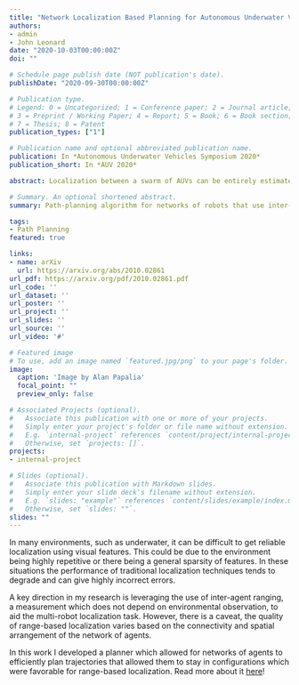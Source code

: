 ```yaml
---
title: "Network Localization Based Planning for Autonomous Underwater Vehicles with Inter-Vehicle Ranging"
authors:
- admin
- John Leonard
date: "2020-10-03T00:00:00Z"
doi: ""

# Schedule page publish date (NOT publication's date).
publishDate: "2020-09-30T00:00:00Z"

# Publication type.
# Legend: 0 = Uncategorized; 1 = Conference paper; 2 = Journal article;
# 3 = Preprint / Working Paper; 4 = Report; 5 = Book; 6 = Book section;
# 7 = Thesis; 8 = Patent
publication_types: ["1"]

# Publication name and optional abbreviated publication name.
publication: In *Autonomous Underwater Vehicles Symposium 2020*
publication_short: In *AUV 2020*

abstract: Localization between a swarm of AUVs can be entirely estimated through the use of range measurements between neighboring AUVs via a class of techniques commonly referred to as sensor network localization. However, the localization quality depends on network topology, with degenerate topologies, referred to as low-rigidity configurations, leading to ambiguous or highly uncertain localization results. This paper presents tools for rigidity-based analysis, planning, and control of a multi-AUV network which account for sensor noise and limited sensing range. We evaluate our long-term planning framework in several two-dimensional simulated environments and show we are able to generate paths in feasible time and guarantee a minimum network rigidity over the full course of the paths.

# Summary. An optional shortened abstract.
summary: Path-planning algorithm for networks of robots that use inter-robot distance measurements to localize

tags:
- Path Planning
featured: true

links:
- name: arXiv
  url: https://arxiv.org/abs/2010.02861
url_pdf: https://arxiv.org/pdf/2010.02861.pdf
url_code: ''
url_dataset: ''
url_poster: ''
url_project: ''
url_slides: ''
url_source: ''
url_video: '#'

# Featured image
# To use, add an image named `featured.jpg/png` to your page's folder.
image:
  caption: 'Image by Alan Papalia'
  focal_point: ""
  preview_only: false

# Associated Projects (optional).
#   Associate this publication with one or more of your projects.
#   Simply enter your project's folder or file name without extension.
#   E.g. `internal-project` references `content/project/internal-project/index.md`.
#   Otherwise, set `projects: []`.
projects:
- internal-project

# Slides (optional).
#   Associate this publication with Markdown slides.
#   Simply enter your slide deck's filename without extension.
#   E.g. `slides: "example"` references `content/slides/example/index.md`.
#   Otherwise, set `slides: ""`.
slides: ""
---
```


In many environments, such as underwater, it can be difficult to get reliable
localization using visual features. This could be due to the environment being highly repetitive or there being a general sparsity of features. In these situations the performance of traditional localization techniques tends to degrade and can give highly incorrect errors.

A key direction in my research is leveraging the use of inter-agent ranging, a
measurement which does not depend on environmental observation, to aid the
multi-robot localization task. However, there is a caveat, the quality of range-based localization varies based on the connectivity and spatial arrangement of the network of agents.

In this work I developed a planner which allowed for networks of agents to
efficiently plan trajectories that allowed them to stay in configurations which
were favorable for range-based localization. Read more about it <a href="https://arxiv.org/abs/2010.02861">
here</a>!



